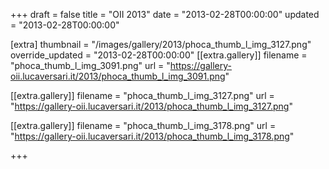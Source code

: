 +++
draft = false
title = "OII 2013"
date = "2013-02-28T00:00:00"
updated = "2013-02-28T00:00:00"

[extra]
thumbnail = "/images/gallery/2013/phoca_thumb_l_img_3127.png"
override_updated = "2013-02-28T00:00:00"
[[extra.gallery]]
filename = "phoca_thumb_l_img_3091.png"
url = "https://gallery-oii.lucaversari.it/2013/phoca_thumb_l_img_3091.png"

[[extra.gallery]]
filename = "phoca_thumb_l_img_3127.png"
url = "https://gallery-oii.lucaversari.it/2013/phoca_thumb_l_img_3127.png"

[[extra.gallery]]
filename = "phoca_thumb_l_img_3178.png"
url = "https://gallery-oii.lucaversari.it/2013/phoca_thumb_l_img_3178.png"

+++
